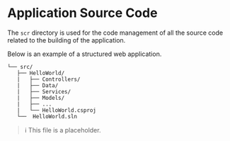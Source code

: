 # Application Source Code
The `scr` directory is used for the code management of all the source code related to the building of the application.

Below is an example of a structured web application.
~~~
└── src/
   ├── HelloWorld/
   |   ├── Controllers/
   |   ├── Data/
   |   ├── Services/
   |   ├── Models/
   |   ├── ...
   |   └── HelloWorld.csproj
   └──  HelloWorld.sln
~~~


> :information_source: This file is a placeholder.